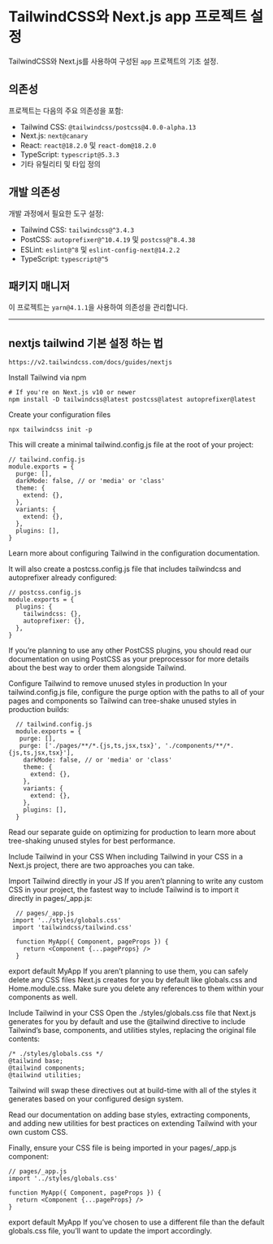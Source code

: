 # TailwindCSS와 Next.js app 프로젝트 설정

TailwindCSS와 Next.js를 사용하여 구성된 `app` 프로젝트의 기초 설정.

## 의존성

프로젝트는 다음의 주요 의존성을 포함:

- Tailwind CSS: `@tailwindcss/postcss@4.0.0-alpha.13`
- Next.js: `next@canary`
- React: `react@18.2.0` 및 `react-dom@18.2.0`
- TypeScript: `typescript@5.3.3`
- 기타 유틸리티 및 타입 정의

## 개발 의존성

개발 과정에서 필요한 도구 설정:

- Tailwind CSS: `tailwindcss@^3.4.3`
- PostCSS: `autoprefixer@^10.4.19` 및 `postcss@^8.4.38`
- ESLint: `eslint@^8` 및 `eslint-config-next@14.2.2`
- TypeScript: `typescript@^5`

## 패키지 매니저

이 프로젝트는 `yarn@4.1.1`을 사용하여 의존성을 관리합니다.

---

## nextjs tailwind 기본 설정 하는 법

```
https://v2.tailwindcss.com/docs/guides/nextjs
```

Install Tailwind via npm

```
# If you're on Next.js v10 or newer
npm install -D tailwindcss@latest postcss@latest autoprefixer@latest
```

Create your configuration files

```
npx tailwindcss init -p
```

This will create a minimal tailwind.config.js file at the root of your project:

```
// tailwind.config.js
module.exports = {
  purge: [],
  darkMode: false, // or 'media' or 'class'
  theme: {
    extend: {},
  },
  variants: {
    extend: {},
  },
  plugins: [],
}

```

Learn more about configuring Tailwind in the configuration documentation.

It will also create a postcss.config.js file that includes tailwindcss and autoprefixer already configured:

```
// postcss.config.js
module.exports = {
  plugins: {
    tailwindcss: {},
    autoprefixer: {},
  },
}
```

If you’re planning to use any other PostCSS plugins, you should read our documentation on using PostCSS as your preprocessor for more details about the best way to order them alongside Tailwind.

Configure Tailwind to remove unused styles in production
In your tailwind.config.js file, configure the purge option with the paths to all of your pages and components so Tailwind can tree-shake unused styles in production builds:

```
  // tailwind.config.js
  module.exports = {
   purge: [],
   purge: ['./pages/**/*.{js,ts,jsx,tsx}', './components/**/*.{js,ts,jsx,tsx}'],
    darkMode: false, // or 'media' or 'class'
    theme: {
      extend: {},
    },
    variants: {
      extend: {},
    },
    plugins: [],
  }
```

Read our separate guide on optimizing for production to learn more about tree-shaking unused styles for best performance.

Include Tailwind in your CSS
When including Tailwind in your CSS in a Next.js project, there are two approaches you can take.

Import Tailwind directly in your JS
If you aren’t planning to write any custom CSS in your project, the fastest way to include Tailwind is to import it directly in pages/\_app.js:

```
  // pages/_app.js
 import '../styles/globals.css'
 import 'tailwindcss/tailwind.css'

  function MyApp({ Component, pageProps }) {
    return <Component {...pageProps} />
  }
```

export default MyApp
If you aren’t planning to use them, you can safely delete any CSS files Next.js creates for you by default like globals.css and Home.module.css. Make sure you delete any references to them within your components as well.

Include Tailwind in your CSS
Open the ./styles/globals.css file that Next.js generates for you by default and use the @tailwind directive to include Tailwind’s base, components, and utilities styles, replacing the original file contents:

```
/* ./styles/globals.css */
@tailwind base;
@tailwind components;
@tailwind utilities;
```

Tailwind will swap these directives out at build-time with all of the styles it generates based on your configured design system.

Read our documentation on adding base styles, extracting components, and adding new utilities for best practices on extending Tailwind with your own custom CSS.

Finally, ensure your CSS file is being imported in your pages/\_app.js component:

```
// pages/_app.js
import '../styles/globals.css'

function MyApp({ Component, pageProps }) {
  return <Component {...pageProps} />
}
```

export default MyApp
If you’ve chosen to use a different file than the default globals.css file, you’ll want to update the import accordingly.
